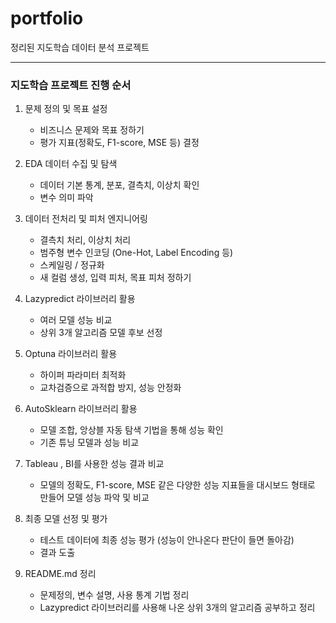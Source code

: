 # portfolio
정리된 지도학습 데이터 분석 프로젝트


---
### 지도학습 프로젝트 진행 순서

1. 문제 정의 및 목표 설정
   - 비즈니스 문제와 목표 정하기
   - 평가 지표(정확도, F1-score, MSE 등) 결정

2. EDA 데이터 수집 및 탐색
   - 데이터 기본 통계, 분포, 결측치, 이상치 확인
   - 변수 의미 파악

3. 데이터 전처리 및 피처 엔지니어링
   - 결측치 처리, 이상치 처리
   - 범주형 변수 인코딩 (One-Hot, Label Encoding 등)
   - 스케일링 / 정규화
   - 새 컬럼 생성, 입력 피처, 목표 피처 정하기

4. Lazypredict 라이브러리 활용
   - 여러 모델 성능 비교
   - 상위 3개 알고리즘 모델 후보 선정

5. Optuna 라이브러리 활용
   - 하이퍼 파라미터 최적화
   - 교차검증으로 과적합 방지, 성능 안정화
  
6. AutoSklearn 라이브러리 활용
   - 모델 조합, 앙상블 자동 탐색 기법을 통해 성능 확인
   - 기존 튜닝 모델과 성능 비교

7. Tableau , BI를 사용한 성능 결과 비교
   - 모델의 정확도, F1-score, MSE 같은 다양한 성능 지표들을 대시보드 형태로 만들어 모델 성능 파악 및 비교
     
8. 최종 모델 선정 및 평가
   - 테스트 데이터에 최종 성능 평가 (성능이 안나온다 판단이 들면 돌아감)
   - 결과 도출

9. README.md 정리
   - 문제정의, 변수 설명, 사용 통계 기법 정리
   - Lazypredict 라이브러리를 사용해 나온 상위 3개의 알고리즘 공부하고 정리
